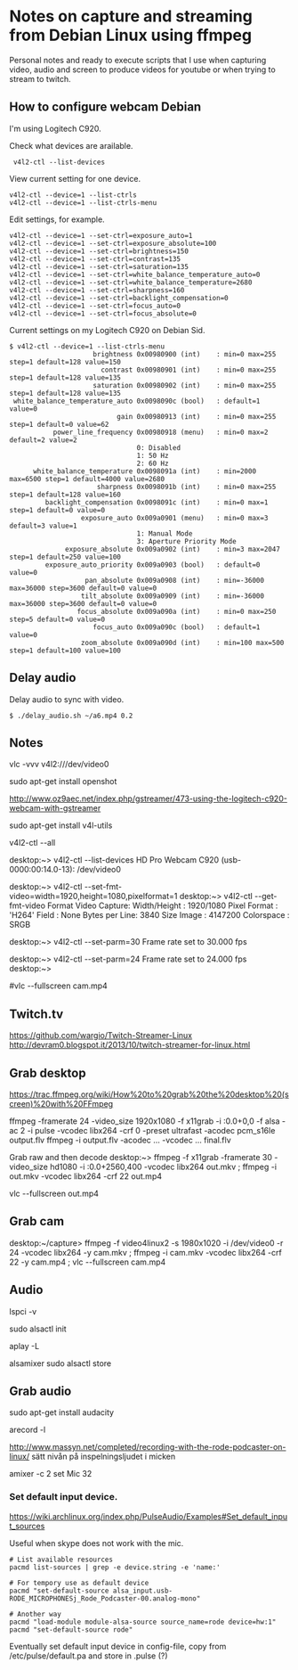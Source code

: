 Notes on capture and streaming from Debian Linux using ffmpeg
=============================================================

Personal notes and ready to execute scripts that I use when capturing video, audio and screen to produce videos for youtube or when trying to stream to twitch.



How to configure webcam Debian
-----------------------------------------------------------

I'm using Logitech C920.

Check what devices are arailable.

```text
 v4l2-ctl --list-devices
```

View current setting for one device.

```text
v4l2-ctl --device=1 --list-ctrls
v4l2-ctl --device=1 --list-ctrls-menu
```

Edit settings, for example.

```text
v4l2-ctl --device=1 --set-ctrl=exposure_auto=1
v4l2-ctl --device=1 --set-ctrl=exposure_absolute=100
v4l2-ctl --device=1 --set-ctrl=brightness=150
v4l2-ctl --device=1 --set-ctrl=contrast=135
v4l2-ctl --device=1 --set-ctrl=saturation=135
v4l2-ctl --device=1 --set-ctrl=white_balance_temperature_auto=0
v4l2-ctl --device=1 --set-ctrl=white_balance_temperature=2680
v4l2-ctl --device=1 --set-ctrl=sharpness=160
v4l2-ctl --device=1 --set-ctrl=backlight_compensation=0
v4l2-ctl --device=1 --set-ctrl=focus_auto=0
v4l2-ctl --device=1 --set-ctrl=focus_absolute=0
```

Current settings on my Logitech C920 on Debian Sid.

```text
$ v4l2-ctl --device=1 --list-ctrls-menu
                     brightness 0x00980900 (int)    : min=0 max=255 step=1 default=128 value=150
                       contrast 0x00980901 (int)    : min=0 max=255 step=1 default=128 value=135
                     saturation 0x00980902 (int)    : min=0 max=255 step=1 default=128 value=135
 white_balance_temperature_auto 0x0098090c (bool)   : default=1 value=0
                           gain 0x00980913 (int)    : min=0 max=255 step=1 default=0 value=62
           power_line_frequency 0x00980918 (menu)   : min=0 max=2 default=2 value=2
                                0: Disabled
                                1: 50 Hz
                                2: 60 Hz
      white_balance_temperature 0x0098091a (int)    : min=2000 max=6500 step=1 default=4000 value=2680
                      sharpness 0x0098091b (int)    : min=0 max=255 step=1 default=128 value=160
         backlight_compensation 0x0098091c (int)    : min=0 max=1 step=1 default=0 value=0
                  exposure_auto 0x009a0901 (menu)   : min=0 max=3 default=3 value=1
                                1: Manual Mode
                                3: Aperture Priority Mode
              exposure_absolute 0x009a0902 (int)    : min=3 max=2047 step=1 default=250 value=100
         exposure_auto_priority 0x009a0903 (bool)   : default=0 value=0
                   pan_absolute 0x009a0908 (int)    : min=-36000 max=36000 step=3600 default=0 value=0
                  tilt_absolute 0x009a0909 (int)    : min=-36000 max=36000 step=3600 default=0 value=0
                 focus_absolute 0x009a090a (int)    : min=0 max=250 step=5 default=0 value=0
                     focus_auto 0x009a090c (bool)   : default=1 value=0
                  zoom_absolute 0x009a090d (int)    : min=100 max=500 step=1 default=100 value=100
```



Delay audio
------------------------------------------------------------

Delay audio to sync with video.

```text
$ ./delay_audio.sh ~/a6.mp4 0.2
```



Notes
-------------------------------------------------------------

vlc -vvv v4l2:///dev/video0

sudo apt-get install openshot 

http://www.oz9aec.net/index.php/gstreamer/473-using-the-logitech-c920-webcam-with-gstreamer

sudo apt-get install v4l-utils

v4l2-ctl --all

desktop:~> v4l2-ctl --list-devices
HD Pro Webcam C920 (usb-0000:00:14.0-13):
        /dev/video0

desktop:~> v4l2-ctl --set-fmt-video=width=1920,height=1080,pixelformat=1
desktop:~> v4l2-ctl --get-fmt-video
Format Video Capture:
        Width/Height  : 1920/1080
        Pixel Format  : 'H264'
        Field         : None
        Bytes per Line: 3840
        Size Image    : 4147200
        Colorspace    : SRGB

desktop:~> v4l2-ctl --set-parm=30
Frame rate set to 30.000 fps

desktop:~> v4l2-ctl --set-parm=24
Frame rate set to 24.000 fps
desktop:~> 

#vlc --fullscreen cam.mp4



Twitch.tv
--------------
https://github.com/wargio/Twitch-Streamer-Linux
http://devram0.blogspot.it/2013/10/twitch-streamer-for-linux.html


Grab desktop
--------------------

https://trac.ffmpeg.org/wiki/How%20to%20grab%20the%20desktop%20(screen)%20with%20FFmpeg

ffmpeg -framerate 24 -video_size 1920x1080 -f x11grab -i :0.0+0,0 -f alsa -ac 2 -i pulse -vcodec libx264 -crf 0 -preset ultrafast -acodec pcm_s16le output.flv
ffmpeg -i output.flv -acodec ... -vcodec ... final.flv



Grab raw and then decode
desktop:~> ffmpeg -f x11grab -framerate 30 -video_size hd1080 -i :0.0+2560,400 -vcodec libx264 out.mkv ; ffmpeg -i out.mkv -vcodec libx264 -crf 22 out.mp4

vlc --fullscreen out.mp4



Grab cam
-----------------------------------

desktop:~/capture> ffmpeg -f video4linux2 -s 1980x1020 -i /dev/video0 -r 24 -vcodec libx264 -y cam.mkv ; ffmpeg -i cam.mkv -vcodec libx264 -crf 22 -y cam.mp4 ; vlc --fullscreen cam.mp4




Audio
--------------------------------

lspci -v

sudo alsactl init

aplay -L

alsamixer
sudo alsactl store



Grab audio
--------------------------------

sudo apt-get install audacity

arecord -l

http://www.massyn.net/completed/recording-with-the-rode-podcaster-on-linux/
sätt nivån på inspelningsljudet i micken

amixer -c 2 set Mic 32


### Set default input device.

https://wiki.archlinux.org/index.php/PulseAudio/Examples#Set_default_input_sources

Useful when skype does not work with the mic.

```
# List available resources
pacmd list-sources | grep -e device.string -e 'name:'

# For tempory use as default device
pacmd "set-default-source alsa_input.usb-RODE_MICROPHONESj_Rode_Podcaster-00.analog-mono"

# Another way
pacmd "load-module module-alsa-source source_name=rode device=hw:1"
pacmd "set-default-source rode"
```

Eventually set default input device in config-file, copy from /etc/pulse/default.pa and store in .pulse (?)
